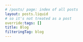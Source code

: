 ```yaml
---
# /posts/ page: index of all posts
layout: posts.liquid
# so it's not treated as a post
override:tags: []
title: Blog
filteringTag: blog
---
```

